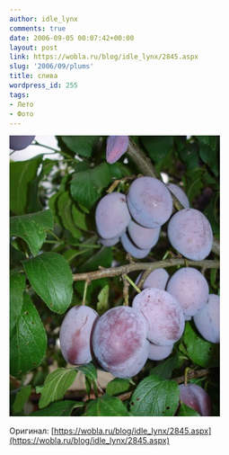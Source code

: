 ```yaml
---
author: idle_lynx
comments: true
date: 2006-09-05 00:07:42+00:00
layout: post
link: https://wobla.ru/blog/idle_lynx/2845.aspx
slug: '2006/09/plums'
title: слива
wordpress_id: 255
tags:
- Лето
- Фото
---
```


![plums](images/2007/05/d66e6d1d-a921-4cfe-ba06-81810f3ce6bb.jpg)

Оригинал: [https://wobla.ru/blog/idle_lynx/2845.aspx](https://wobla.ru/blog/idle_lynx/2845.aspx)
